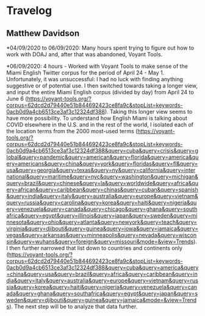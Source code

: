 # Travelog 
## Matthew Davidson

*04/09/2020 to 06/09/2020: Many hours spent trying to figure out how to work with DOAJ and, after that was abandoned, Voyant Tools.

*06/09/2020: 4 hours - Worked with Voyant Tools to make sense of the Miami English Twitter corpus for the period of April 24 - May 1. Unfortunately, it was unsuccessful: I had no luck with finding anything suggestive or of potential use. I then switched towards taking a longer view, and input the entire Miami English corpus (divided by day) from April 24 to June 6 (https://voyant-tools.org/?corpus=62dcd2d79440e51b844692423ce8fa9c&stopList=keywords-0acb0d9a4cb6513ce3af3c12324df388). Taking this longer view seems to have more possibility. To understand how English Miami is talking about COVID elsewhere in the U.S. and in the rest of the world, I isolated each of the location terms from the 2000 most-used terms (https://voyant-tools.org/?corpus=62dcd2d79440e51b844692423ce8fa9c&stopList=keywords-0acb0d9a4cb6513ce3af3c12324df388&query=cuba&query=crisis&query=global&query=pandemic&query=american&query=florida&query=america&query=americans&query=china&query=york&query=floridas&query=fl&query=usa&query=georgia&query=texas&query=ny&query=california&query=international&query=maritime&query=nyc&query=washington&query=michigan&query=brazil&query=chinese&query=la&query=worldwide&query=africa&query=african&query=caribbean&query=chinas&query=cuban&query=spanish&query=india&query=italy&query=australia&query=europe&query=vietnam&query=russia&query=carolina&query=korea&query=haiti&query=nigeria&query=venezuela&query=canada&query=chicago&query=ghana&query=southafrica&query=egypt&query=illinois&query=japan&query=sweden&query=minnesota&query=ohio&query=atlanta&query=newyork&query=teach&query=virginia&query=djibouti&query=guinea&query=iowa&query=jamaica&query=vegas&query=arkansas&query=minneapolis&query=nevada&query=wisconsin&query=wuhans&query=foreign&query=missouri&mode=&view=Trends). I then further narrowed that list down to countries and continents only (https://voyant-tools.org/?corpus=62dcd2d79440e51b844692423ce8fa9c&stopList=keywords-0acb0d9a4cb6513ce3af3c12324df388&query=cuba&query=america&query=china&query=usa&query=brazil&query=africa&query=caribbean&query=india&query=italy&query=australia&query=europe&query=vietnam&query=russia&query=korea&query=haiti&query=nigeria&query=venezuela&query=canada&query=ghana&query=southafrica&query=egypt&query=japan&query=sweden&query=djibouti&query=guinea&query=jamaica&mode=&view=Trends). The next step will be to analyze that data further.


